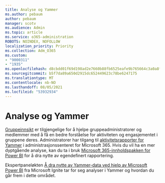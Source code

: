 ```yaml
---
title: Analyse og Yammer
ms.author: pebaum
author: pebaum
manager: scotv
ms.audience: Admin
ms.topic: article
ms.service: o365-administration
ROBOTS: NOINDEX, NOFOLLOW
localization_priority: Priority
ms.collection: Adm_O365
ms.custom:
- "9000311"
- "1935"
ms.openlocfilehash: d8cbdd01f69d198ad2e7660b88fb6525eafe9b765664c3a0a8f958bb713566d1
ms.sourcegitcommit: b5f7da89a650d2915dc652449623c78be6247175
ms.translationtype: MT
ms.contentlocale: nb-NO
ms.lasthandoff: 08/05/2021
ms.locfileid: "53932934"
---
```

# <a name="analytics-and-yammer"></a>Analyse og Yammer

[Gruppeinnsikt](https://support.office.com/article/view-group-insights-in-yammer-73f9fa6d-d442-4f25-9194-d5317c9328ab) er tilgjengelige for å hjelpe gruppeadministratorer og medlemmer med å få en bedre forståelse for aktiviteten og engasjementet i gruppene deres. Administratorer har tilgang til [aktivitetsrapporter for Yammer](https://docs.microsoft.com/microsoft-365/admin/activity-reports/yammer-activity-report) i administrasjonssenteret for Microsoft 365. Hvis du vil ha en mer dyptgående analyse, kan du ta i bruk [Microsoft 365-innholdspakken for Power BI](https://docs.microsoft.com/microsoft-365/admin/usage-analytics/enable-usage-analytics) for å dra nytte av egendefinert rapportering.

Ekspertpaneløkten [Å dra nytte av Yammer-data ved hjelp av Microsoft Power BI](https://aka.ms/MiningYammerDataIgnite2017) fra Microsoft Ignite tar for seg analyser i Yammer og hvordan du går frem i dette området.

